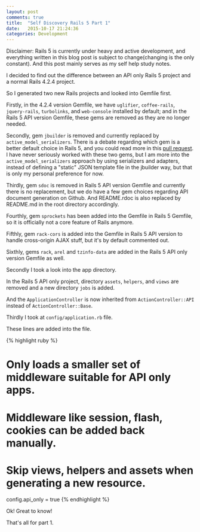 ```yaml
---
layout: post
comments: true
title:  "Self Discovery Rails 5 Part 1"
date:   2015-10-17 21:24:36
categories: Development
---
```


Disclaimer: Rails 5 is currently under heavy and active development, and everything written in this blog post is subject to change(changing is the only constant). And this post mainly serves as my self help study notes.

I decided to find out the difference between an API only Rails 5 project and a normal Rails 4.2.4 project.

So I generated two new Rails projects and looked into Gemfile first.

Firstly, in the 4.2.4 version Gemfile, we have `uglifier`, `coffee-rails`, `jquery-rails`, `turbolinks`, and `web-console` installed by default; and in the Rails 5 API version Gemfile, these gems are removed as they are no longer needed.

Secondly, gem `jbuilder` is removed and currently replaced by `active_model_serializers`. There is a debate regarding which gem is a better default choice in Rails 5, and you could read more in this [pull request](https://github.com/rails/rails/pull/19832). I have never seriously worked with these two gems, but I am more into the `active_model_serializers` approach by using serializers and adapters, instead of defining a "static" JSON template file in the jbuilder way, but that is only my personal preference for now.

Thirdly, gem `sdoc` is removed in Rails 5 API version Gemfile and currently there is no replacement, but we do have a few gem choices regarding API document generation on Github. And README.rdoc is also replaced by README.md in the root directory accordingly.

Fourthly, gem `sprockets` has been added into the Gemfile in Rails 5 Gemfile, so it is officially not a core feature of Rails anymore. 

Fifthly, gem `rack-cors` is added into the Gemfile in Rails 5 API version to handle cross-origin AJAX stuff, but it's by default commented out.

Sixthly, gems `rack`, `arel` and `tzinfo-data` are added in the Rails 5 API only version Gemfile as well.

Secondly I took a look into the app directory.

In the Rails 5 API only project, directory `assets`, `helpers`, and `views` are removed and a new directory `jobs` is added.

And the `ApplicationController` is now inherited from `ActionController::API` instead of `ActionController::Base`.

Thirdly I took at `config/application.rb` file. 

These lines are added into the file. 

{% highlight ruby %}
# Only loads a smaller set of middleware suitable for API only apps.
# Middleware like session, flash, cookies can be added back manually.
# Skip views, helpers and assets when generating a new resource.
config.api_only = true
{% endhighlight %}

Ok! Great to know!

That's all for part 1.